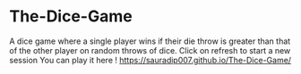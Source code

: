 # The-Dice-Game
A dice game where a single player wins if their die throw is greater than that of the other player on random throws of dice. Click on refresh to start a new session
You can play it here !
https://sauradip007.github.io/The-Dice-Game/
